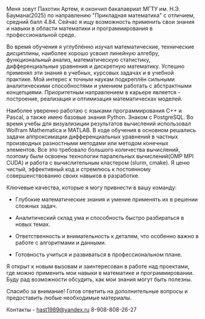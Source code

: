 Меня зовут Пахотин Артем, я окончил бакалавриат МГТУ им. Н.Э. Баумана(2025) по направлению "Прикладная математика" с отличием, средний балл 4.84. Сейчас я ищу возможность применить свои знания и навыки в области математики и программирования в профессиональной среде.

Во время обучения я углублённо изучал математические, технические дисциплины, наиболее хорошо усвоил линейную алгебру, функциональный анализ, математическую статистику, дифференциальные уравнения и дискретную математику. Успешно применял эти знания в учебных, курсовых задачах и в учебной практике. Мой интерес к точным наукам подкреплён сильными аналитическими способностями и умением работать с абстрактными концепциями. Приоритетным направлением в карьере является - построение, реализация и оптимизация математическах моделей.

Наиболее уверенно работаю с языками программирования C++ и Pascal, а также имею базовые знания Python. Знаком с PostgreSQL. Во время учебы для визуализиции результатов вычислений использовал Wolfram Mathematica и MATLAB. В ходе обучения в основном решались задачи аппроксимации дифференциальных уравнений в частных производных разностными методами или методом конечных элементов. Все это требовало большого количества вычислений, поэтому были освоены технологии паралельных вычислений(OMP MPI CUDA) и работа с вычислительным кластером (slurm, cmake).  Я ценю чистый, эффективный код и стремлюсь к постоянному совершенствованию своих навыков в разработке. 

Ключевые качества, которые я могу привнести в вашу команду:

   * Глубокие математические знания и умение применять их в решении сложных задач.

   * Аналитический склад ума и способность быстро разбираться в новых темах.

   * Ответственность и внимательность к деталям, что особенно важно в работе с алгоритмами и данными.

   * Готовность учиться и развиваться в профессиональном плане.

Я открыт к новым вызовам и заинтересован в работе над проектами, где можно применить мои навыки в математике и программировании. Буду рад возможности обсудить, как мои знания могут быть полезны.

Спасибо за внимание! Готов ответить на дополнительные вопросы и предоставить любые необходимые материалы.

Контакты - hast1989@yandex.ru  8-908-808-26-27
